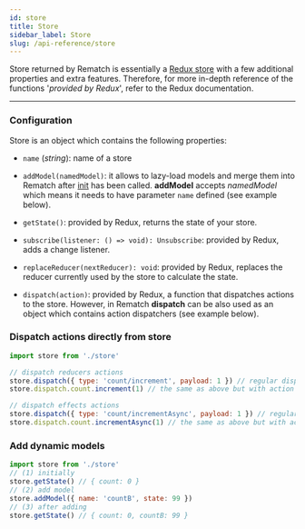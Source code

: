 ```yaml
---
id: store
title: Store
sidebar_label: Store
slug: /api-reference/store
---
```


Store returned by Rematch is essentially a [Redux store](https://redux.js.org/api/store) with a few additional properties and extra features. Therefore, for more in-depth reference of the functions '*provided by Redux*', refer to the Redux documentation.

---

### Configuration

Store is an object which contains the following properties:

- `name` (*string*): name of a store

- `addModel(namedModel)`: it allows to lazy-load models and merge them into Rematch after [init](/docs/api-reference#initconfig) has been called. **addModel** accepts *namedModel* which means it needs to have parameter `name` defined (see example below).

- `getState()`: provided by Redux, returns the state of your store.

- `subscribe(listener: () => void): Unsubscribe`: provided by Redux, adds a change listener.

- `replaceReducer(nextReducer): void`: provided by Redux, replaces the reducer currently used by the store to calculate the state.

- `dispatch(action)`: provided by Redux, a function that dispatches actions to the store. However, in Rematch **dispatch** can be also used as an object which contains action dispatchers (see example below).


### Dispatch actions directly from store
```js
import store from './store'

// dispatch reducers actions
store.dispatch({ type: 'count/increment', payload: 1 }) // regular dispatch usage
store.dispatch.count.increment(1) // the same as above but with action dispatcher

// dispatch effects actions
store.dispatch({ type: 'count/incrementAsync', payload: 1 }) // regular dispatch usage
store.dispatch.count.incrementAsync(1) // the same as above but with action dispatcher
```

### Add dynamic models
```js
import store from './store'
// (1) initially
store.getState() // { count: 0 }
// (2) add model
store.addModel({ name: 'countB', state: 99 })
// (3) after adding
store.getState() // { count: 0, countB: 99 }
```